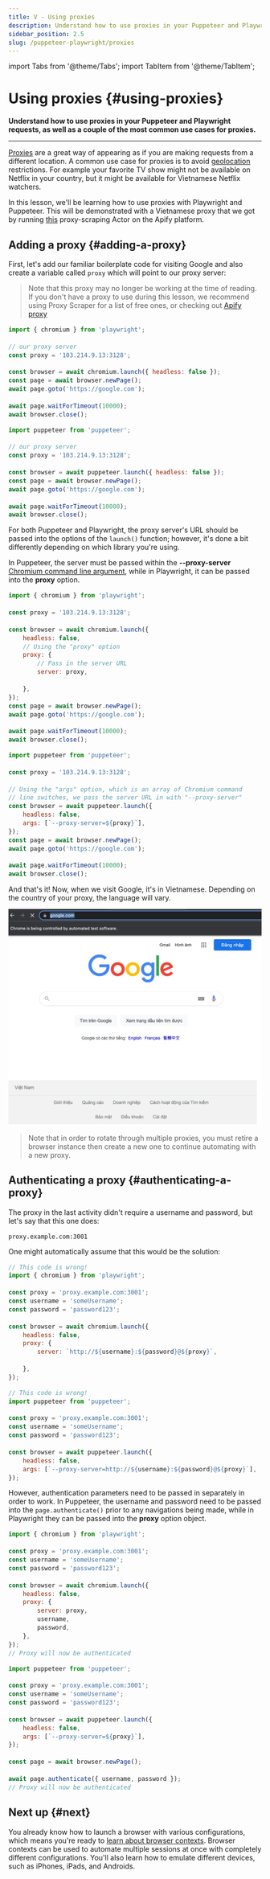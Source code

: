 ```yaml
---
title: V - Using proxies
description: Understand how to use proxies in your Puppeteer and Playwright requests, as well as a couple of the most common use cases for proxies.
sidebar_position: 2.5
slug: /puppeteer-playwright/proxies
---
```


import Tabs from '@theme/Tabs';
import TabItem from '@theme/TabItem';

# Using proxies {#using-proxies}

**Understand how to use proxies in your Puppeteer and Playwright requests, as well as a couple of the most common use cases for proxies.**

---

[Proxies](../anti_scraping/mitigation/proxies.md) are a great way of appearing as if you are making requests from a different location. A common use case for proxies is to avoid [geolocation](../anti_scraping/techniques/geolocation.md) restrictions. For example your favorite TV show might not be available on Netflix in your country, but it might be available for Vietnamese Netflix watchers.

In this lesson, we'll be learning how to use proxies with Playwright and Puppeteer. This will be demonstrated with a Vietnamese proxy that we got by running [this](https://apify.com/mstephen190/proxy-scraper) proxy-scraping Actor on the Apify platform.

## Adding a proxy {#adding-a-proxy}

First, let's add our familiar boilerplate code for visiting Google and also create a variable called `proxy` which will point to our proxy server:

> Note that this proxy may no longer be working at the time of reading. If you don't have a proxy to use during this lesson, we recommend using Proxy Scraper for a list of free ones, or checking out [Apify proxy](https://apify.com/proxy)

<Tabs groupId="main">
<TabItem value="Playwright" label="Playwright">

```js
import { chromium } from 'playwright';

// our proxy server
const proxy = '103.214.9.13:3128';

const browser = await chromium.launch({ headless: false });
const page = await browser.newPage();
await page.goto('https://google.com');

await page.waitForTimeout(10000);
await browser.close();
```

</TabItem>
<TabItem value="Puppeteer" label="Puppeteer">

```js
import puppeteer from 'puppeteer';

// our proxy server
const proxy = '103.214.9.13:3128';

const browser = await puppeteer.launch({ headless: false });
const page = await browser.newPage();
await page.goto('https://google.com');

await page.waitForTimeout(10000);
await browser.close();
```

</TabItem>
</Tabs>

For both Puppeteer and Playwright, the proxy server's URL should be passed into the options of the `launch()` function; however, it's done a bit differently depending on which library you're using.

In Puppeteer, the server must be passed within the **--proxy-server** [Chromium command line argument](https://peter.sh/experiments/chromium-command-line-switches/), while in Playwright, it can be passed into the **proxy** option.

<Tabs groupId="main">
<TabItem value="Playwright" label="Playwright">

```js
import { chromium } from 'playwright';

const proxy = '103.214.9.13:3128';

const browser = await chromium.launch({
    headless: false,
    // Using the "proxy" option
    proxy: {
        // Pass in the server URL
        server: proxy,

    },
});
const page = await browser.newPage();
await page.goto('https://google.com');

await page.waitForTimeout(10000);
await browser.close();
```

</TabItem>
<TabItem value="Puppeteer" label="Puppeteer">

```js
import puppeteer from 'puppeteer';

const proxy = '103.214.9.13:3128';

// Using the "args" option, which is an array of Chromium command
// line switches, we pass the server URL in with "--proxy-server"
const browser = await puppeteer.launch({
    headless: false,
    args: [`--proxy-server=${proxy}`],
});
const page = await browser.newPage();
await page.goto('https://google.com');

await page.waitForTimeout(10000);
await browser.close();
```

</TabItem>
</Tabs>

And that's it! Now, when we visit Google, it's in Vietnamese. Depending on the country of your proxy, the language will vary.

![Vietnamese Google](./images/vietnamese-google.png)

> Note that in order to rotate through multiple proxies, you must retire a browser instance then create a new one to continue automating with a new proxy.

## Authenticating a proxy {#authenticating-a-proxy}

The proxy in the last activity didn't require a username and password, but let's say that this one does:

```text
proxy.example.com:3001
```

One might automatically assume that this would be the solution:

<Tabs groupId="main">
<TabItem value="Playwright" label="Playwright">

```js
// This code is wrong!
import { chromium } from 'playwright';

const proxy = 'proxy.example.com:3001';
const username = 'someUsername';
const password = 'password123';

const browser = await chromium.launch({
    headless: false,
    proxy: {
        server: `http://${username}:${password}@${proxy}`,

    },
});
```

</TabItem>
<TabItem value="Puppeteer" label="Puppeteer">

```js
// This code is wrong!
import puppeteer from 'puppeteer';

const proxy = 'proxy.example.com:3001';
const username = 'someUsername';
const password = 'password123';

const browser = await puppeteer.launch({
    headless: false,
    args: [`--proxy-server=http://${username}:${password}@${proxy}`],
});
```

</TabItem>
</Tabs>

However, authentication parameters need to be passed in separately in order to work. In Puppeteer, the username and password need to be passed into the `page.authenticate()` prior to any navigations being made, while in Playwright they can be passed into the **proxy** option object.

<Tabs groupId="main">
<TabItem value="Playwright" label="Playwright">

```js
import { chromium } from 'playwright';

const proxy = 'proxy.example.com:3001';
const username = 'someUsername';
const password = 'password123';

const browser = await chromium.launch({
    headless: false,
    proxy: {
        server: proxy,
        username,
        password,
    },
});
// Proxy will now be authenticated
```

</TabItem>
<TabItem value="Puppeteer" label="Puppeteer">

```js
import puppeteer from 'puppeteer';

const proxy = 'proxy.example.com:3001';
const username = 'someUsername';
const password = 'password123';

const browser = await puppeteer.launch({
    headless: false,
    args: [`--proxy-server=${proxy}`],
});

const page = await browser.newPage();

await page.authenticate({ username, password });
// Proxy will now be authenticated
```

</TabItem>
</Tabs>

## Next up {#next}

You already know how to launch a browser with various configurations, which means you're ready to [learn about browser contexts](./browser_contexts.md). Browser contexts can be used to automate multiple sessions at once with completely different configurations. You'll also learn how to emulate different devices, such as iPhones, iPads, and Androids.
